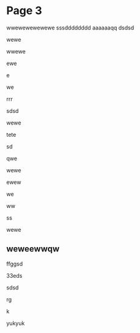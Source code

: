 # Page 3

wwewewewewewe sssdddddddd aaaaaaqq dsdsd

wewe

wwewe

ewe

e

we

rrr

sdsd

wewe



tete

sd

qwe

wewe

ewew

we

ww

ss

wewe







## weweewwqw

ffggsd





33eds&#x20;

sdsd



rg



k

yukyuk
